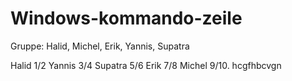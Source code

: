 # Windows-kommando-zeile
Gruppe: Halid, Michel, Erik, Yannis, Supatra

Halid 1/2
Yannis 3/4
Supatra 5/6
Erik 7/8
Michel 9/10.
hcgfhbcvgn
